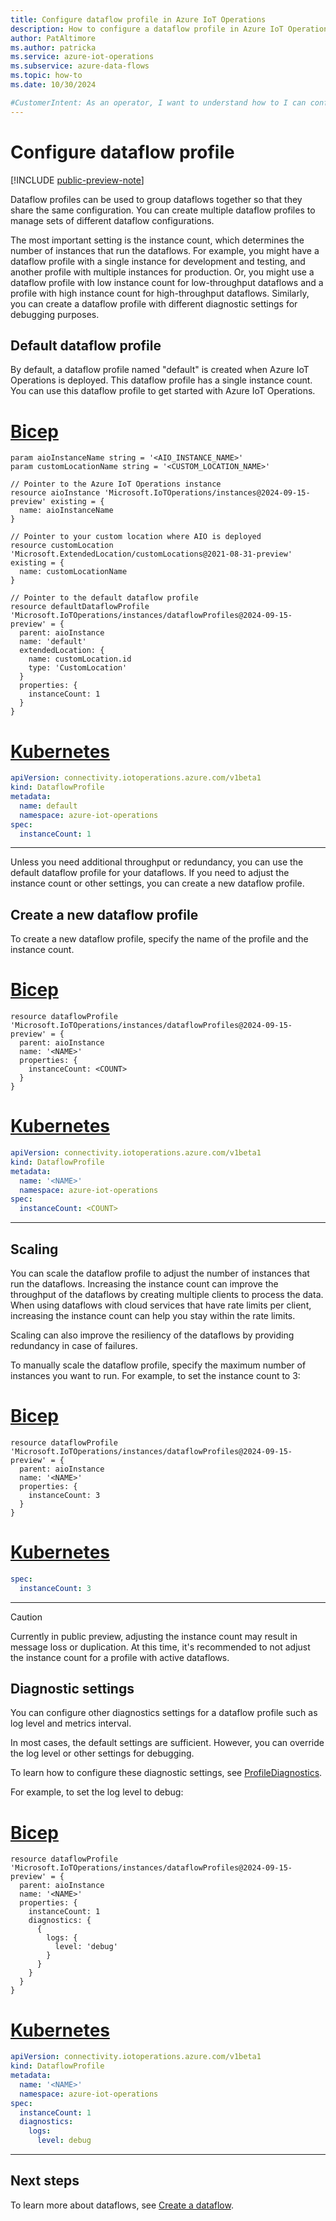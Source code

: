 ```yaml
---
title: Configure dataflow profile in Azure IoT Operations
description: How to configure a dataflow profile in Azure IoT Operations to change a dataflow behavior.
author: PatAltimore
ms.author: patricka
ms.service: azure-iot-operations
ms.subservice: azure-data-flows
ms.topic: how-to
ms.date: 10/30/2024

#CustomerIntent: As an operator, I want to understand how to I can configure a a dataflow profile to control a dataflow behavior.
---
```


# Configure dataflow profile

[!INCLUDE [public-preview-note](../includes/public-preview-note.md)]

Dataflow profiles can be used to group dataflows together so that they share the same configuration. You can create multiple dataflow profiles to manage sets of different dataflow configurations. 

The most important setting is the instance count, which determines the number of instances that run the dataflows. For example, you might have a dataflow profile with a single instance for development and testing, and another profile with multiple instances for production. Or, you might use a dataflow profile with low instance count for low-throughput dataflows and a profile with high instance count for high-throughput dataflows. Similarly, you can create a dataflow profile with different diagnostic settings for debugging purposes.

## Default dataflow profile

By default, a dataflow profile named "default" is created when Azure IoT Operations is deployed. This dataflow profile has a single instance count. You can use this dataflow profile to get started with Azure IoT Operations.

# [Bicep](#tab/bicep)

```bicep
param aioInstanceName string = '<AIO_INSTANCE_NAME>'
param customLocationName string = '<CUSTOM_LOCATION_NAME>'

// Pointer to the Azure IoT Operations instance
resource aioInstance 'Microsoft.IoTOperations/instances@2024-09-15-preview' existing = {
  name: aioInstanceName
}

// Pointer to your custom location where AIO is deployed
resource customLocation 'Microsoft.ExtendedLocation/customLocations@2021-08-31-preview' existing = {
  name: customLocationName
}

// Pointer to the default dataflow profile
resource defaultDataflowProfile 'Microsoft.IoTOperations/instances/dataflowProfiles@2024-09-15-preview' = {
  parent: aioInstance
  name: 'default'
  extendedLocation: {
    name: customLocation.id
    type: 'CustomLocation'
  }
  properties: {
    instanceCount: 1
  }
}
```

# [Kubernetes](#tab/kubernetes)

```yaml
apiVersion: connectivity.iotoperations.azure.com/v1beta1
kind: DataflowProfile
metadata:
  name: default
  namespace: azure-iot-operations
spec:
  instanceCount: 1
```

---

Unless you need additional throughput or redundancy, you can use the default dataflow profile for your dataflows. If you need to adjust the instance count or other settings, you can create a new dataflow profile.

## Create a new dataflow profile

To create a new dataflow profile, specify the name of the profile and the instance count.

# [Bicep](#tab/bicep)

```bicep
resource dataflowProfile 'Microsoft.IoTOperations/instances/dataflowProfiles@2024-09-15-preview' = {
  parent: aioInstance
  name: '<NAME>'
  properties: {
    instanceCount: <COUNT>
  }
}
```

# [Kubernetes](#tab/kubernetes)

```yaml
apiVersion: connectivity.iotoperations.azure.com/v1beta1
kind: DataflowProfile
metadata:
  name: '<NAME>'
  namespace: azure-iot-operations
spec:
  instanceCount: <COUNT>
```

---

## Scaling

You can scale the dataflow profile to adjust the number of instances that run the dataflows. Increasing the instance count can improve the throughput of the dataflows by creating multiple clients to process the data. When using dataflows with cloud services that have rate limits per client, increasing the instance count can help you stay within the rate limits.

Scaling can also improve the resiliency of the dataflows by providing redundancy in case of failures.

To manually scale the dataflow profile, specify the maximum number of instances you want to run. For example, to set the instance count to 3:

# [Bicep](#tab/bicep)

```bicep
resource dataflowProfile 'Microsoft.IoTOperations/instances/dataflowProfiles@2024-09-15-preview' = {
  parent: aioInstance
  name: '<NAME>'
  properties: {
    instanceCount: 3
  }
}
```


# [Kubernetes](#tab/kubernetes)

```yaml
spec:
  instanceCount: 3
```

---

> [!CAUTION]
> Currently in public preview, adjusting the instance count may result in message loss or duplication. At this time, it's recommended to not adjust the instance count for a profile with active dataflows.

## Diagnostic settings

You can configure other diagnostics settings for a dataflow profile such as log level and metrics interval. 

In most cases, the default settings are sufficient. However, you can override the log level or other settings for debugging. 

To learn how to configure these diagnostic settings, see [ProfileDiagnostics](/rest/api/iotoperations/dataflow-profile/create-or-update?#profilediagnostics).

For example, to set the log level to debug:

# [Bicep](#tab/bicep)

```bicep
resource dataflowProfile 'Microsoft.IoTOperations/instances/dataflowProfiles@2024-09-15-preview' = {
  parent: aioInstance
  name: '<NAME>'
  properties: {
    instanceCount: 1
    diagnostics: {
      {
        logs: {
          level: 'debug'
        }
      }
    }
  }
}
```

# [Kubernetes](#tab/kubernetes)

```yaml
apiVersion: connectivity.iotoperations.azure.com/v1beta1
kind: DataflowProfile
metadata:
  name: '<NAME>'
  namespace: azure-iot-operations
spec:
  instanceCount: 1
  diagnostics:
    logs:
      level: debug
```

---

## Next steps

To learn more about dataflows, see [Create a dataflow](howto-create-dataflow.md).
